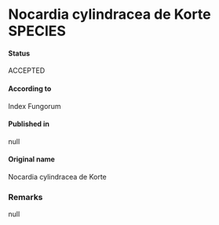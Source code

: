 # Nocardia cylindracea de Korte SPECIES

#### Status
ACCEPTED

#### According to
Index Fungorum

#### Published in
null

#### Original name
Nocardia cylindracea de Korte

### Remarks
null